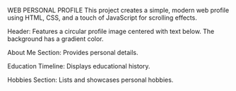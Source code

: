 WEB PERSONAL PROFILE
This project creates a simple, modern web profile using HTML, CSS, and a touch of JavaScript for scrolling effects. 

Header: Features a circular profile image centered with text below. The background has a gradient color.

About Me Section: Provides personal details.

Education Timeline: Displays educational history.

Hobbies Section: Lists and showcases personal hobbies.

